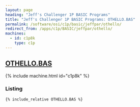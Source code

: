 ```yaml
---
layout: page
heading: "Jeff's Challenger 1P BASIC Programs"
title: "Jeff's Challenger 1P BASIC Programs: OTHELLO.BAS"
permalink: /software/osi/c1p/basic/jeffpar/othello/
redirect_from: /apps/c1p/BASIC/jeffpar/othello/
machines:
  - id: c1p8k
    type: c1p
---
```


## [OTHELLO.BAS](#listing)

{% include machine.html id="c1p8k" %}

### Listing

```bas
{% include_relative OTHELLO.BAS %}
```
